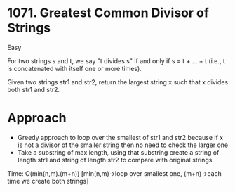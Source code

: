 # 1071. Greatest Common Divisor of Strings
Easy

For two strings s and t, we say "t divides s" if and only if s = t + ... + t (i.e., t is concatenated with itself one or more times).

Given two strings str1 and str2, return the largest string x such that x divides both str1 and str2.

# Approach 
- Greedy approach to loop over the smallest of str1 and str2 because if x is not a divisor of the smaller string then no need to check the larger one
- Take a substring of max length, using that substring create a string of length str1 and string of length str2 to compare with original strings. 

Time: O(min(n,m).(m+n)) [min(n,m)->loop over smallest one, (m+n)->each time we create both strings]